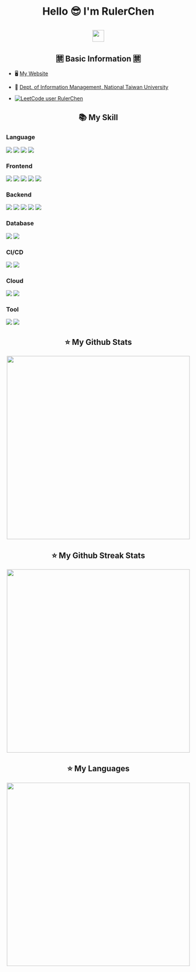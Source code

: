 <h1 align="center"> 
    Hello 😎 I'm RulerChen    
    <br></br>
    <img height="32px" 
    src="https://komarev.com/ghpvc/?username=RulerChen&style=for-the-badge&color=blue"/>
</h1>

<h2 align="center"> 🈲 Basic Information 🈲 </h2>

- 🖥️ [My Website](https://rulerchen.github.io/RulerChen-Website/)  

- 🏫 [Dept. of Information Management, National Taiwan University](https://management.ntu.edu.tw/IM)  

- [![LeetCode user RulerChen](https://img.shields.io/badge/dynamic/json?style=for-the-badge&labelColor=black&color=%23ffa116&label=Rating&query=rating&url=https%3A%2F%2Fleetcode-badge.vercel.app%2Fapi%2Fusers%2FRulerChen&logo=leetcode&logoColor=yellow)](https://leetcode.com/RulerChen/)

<h2 align="center"> 📚 My Skill </h2>

<h3>Language</h3>
<span>
    <img src="https://img.shields.io/badge/C%2B%2B-00599C?style=for-the-badge&logo=c%2B%2B&logoColor=white">
    <img src="https://img.shields.io/badge/Python-FFD43B?style=for-the-badge&logo=python&logoColor=blue">
    <img src="https://img.shields.io/badge/JavaScript-323330?style=for-the-badge&logo=javascript&logoColor=F7DF1E">
    <img src="https://img.shields.io/badge/TypeScript-007ACC?style=for-the-badge&logo=typescript&logoColor=white">
</span>

<h3>Frontend</h3>
<span>
    <img src="https://img.shields.io/badge/React-20232A?style=for-the-badge&logo=react&logoColor=61DAFB">
    <img src="https://img.shields.io/badge/next%20js-000000?style=for-the-badge&logo=nextdotjs&logoColor=white">
    <img src="https://img.shields.io/badge/Tailwind_CSS-38B2AC?style=for-the-badge&logo=tailwind-css&logoColor=white">
    <img src="https://img.shields.io/badge/shadcn%2Fui-000000?style=for-the-badge&logo=shadcnui&logoColor=white">
    <img src="https://img.shields.io/badge/Cypress-17202C?style=for-the-badge&logo=cypress&logoColor=white">
</span>

<h3>Backend</h3>
<span>
    <img src="https://img.shields.io/badge/Node.js-339933?style=for-the-badge&logo=nodedotjs&logoColor=white">
    <img src="https://img.shields.io/badge/Express.js-000000?style=for-the-badge&logo=express&logoColor=white">
    <img src="https://img.shields.io/badge/Docker-2CA5E0?style=for-the-badge&logo=docker&logoColor=white">
    <img src="https://img.shields.io/badge/kubernetes-326ce5.svg?&style=for-the-badge&logo=kubernetes&logoColor=white">
    <img src="https://img.shields.io/badge/Elastic_Search-005571?style=for-the-badge&logo=elasticsearch&logoColor=white">
</span>

<h3>Database</h3>
<span>
    <img src="https://img.shields.io/badge/MongoDB-4EA94B?style=for-the-badge&logo=mongodb&logoColor=white">
    <img src="https://img.shields.io/badge/PostgreSQL-316192?style=for-the-badge&logo=postgresql&logoColor=white">
</span>

<h3>CI/CD</h3>
<span>
    <img src="https://img.shields.io/badge/GitHub_Actions-2088FF?style=for-the-badge&logo=github-actions&logoColor=white">
    <img src="https://img.shields.io/badge/Jenkins-D24939?style=for-the-badge&logo=Jenkins&logoColor=white">
</span>

<h3>Cloud</h3>
<span>
    <img src="https://img.shields.io/badge/Terraform-7B42BC?style=for-the-badge&logo=terraform&logoColor=white">
    <img src="https://img.shields.io/badge/Google_Cloud-4285F4?style=for-the-badge&logo=google-cloud&logoColor=white">
</span>

<h3>Tool</h3>
<span>
    <img src="https://img.shields.io/badge/GitHub-100000?style=for-the-badge&logo=github&logoColor=white">
    <img src="https://img.shields.io/badge/LaTeX-47A141?style=for-the-badge&logo=LaTeX&logoColor=white">
</span>


<h2 align="center"> ⭐ My Github Stats</h2>
<div align="center">
    <img src="https://github-readme-stats.vercel.app/api?username=RulerChen&show_icons=true&theme=onedark" width="500px">
</div>

<h2 align="center"> ⭐ My Github Streak Stats</h2>
<div align="center">
    <img src="https://streak-stats.demolab.com/?user=RulerChen&theme=onedark" width="500px">
</div>

<h2 align="center"> ⭐ My Languages</h2>
<div align="center">
    <img src="https://github-readme-stats.vercel.app/api/top-langs/?username=RulerChen&layout=compact&langs_count=8&theme=onedark" width="500px">
</div>
